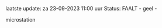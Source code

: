laatste update: 
za 23-09-2023 11:00   uur 
Status: FAALT - geel - 
<div class="service Y">microstation</div>